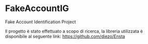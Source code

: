 # FakeAccountIG
Fake Account Identification Project

Il progetto è stato effettuato a scopo di ricerca, la libreria utilizzata è disponibile al seguente link: https://github.com/diezo/Ensta
